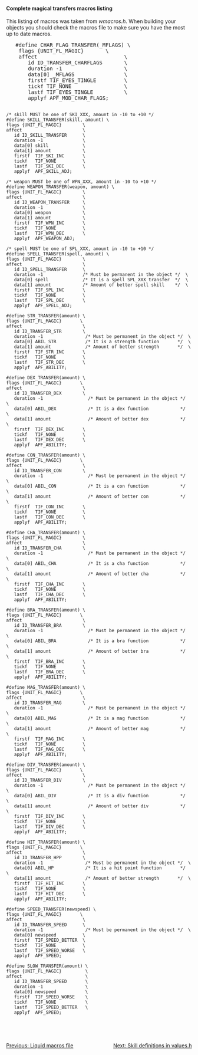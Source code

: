 <div class="mw-parser-output"><h4><span class="mw-headline" id="Complete_magical_transfers_macros_listing">Complete magical transfers macros listing</span></h4>
<p>This listing of macros was taken from
	<i>wmacros.h</i>.  When building your objects you should
	check the macros file to make sure you have the most up to date
	macros.
</p>
<pre>	#define CHAR_FLAG_TRANSFER(_MFLAGS) \
	flags {UNIT_FL_MAGIC}       \
	affect                            \
	   id ID_TRANSFER_CHARFLAGS       \
	   duration -1                    \
	   data[0] _MFLAGS                \
	   firstf TIF_EYES_TINGLE         \
	   tickf TIF_NONE                 \
	   lastf TIF_EYES_TINGLE          \
	   applyf APF_MOD_CHAR_FLAGS;

	/* skill MUST be one of SKI_XXX, amount in -10 to +10 */
	#define SKILL_TRANSFER(skill, amount) \
	flags {UNIT_FL_MAGIC}        \
	affect                       \
	   id ID_SKILL_TRANSFER      \
	   duration -1               \
	   data[0] skill             \
	   data[1] amount            \
	   firstf  TIF_SKI_INC       \
	   tickf   TIF_NONE          \
	   lastf   TIF_SKI_DEC       \
	   applyf  APF_SKILL_ADJ;

	/* weapon MUST be one of WPN_XXX, amount in -10 to +10 */
	#define WEAPON_TRANSFER(weapon, amount) \
	flags {UNIT_FL_MAGIC}        \
	affect                       \
	   id ID_WEAPON_TRANSFER     \
	   duration -1               \
	   data[0] weapon            \
	   data[1] amount            \
	   firstf  TIF_WPN_INC       \
	   tickf   TIF_NONE          \
	   lastf   TIF_WPN_DEC       \
	   applyf  APF_WEAPON_ADJ;

	/* spell MUST be one of SPL_XXX, amount in -10 to +10 */
	#define SPELL_TRANSFER(spell, amount) \
	flags {UNIT_FL_MAGIC}        \
	affect                       \
	   id ID_SPELL_TRANSFER      \
	   duration -1               /* Must be permanent in the object */  \
	   data[0] spell             /* It is a spell SPL_XXX transfer  */  \
	   data[1] amount            /* Amount of better spell skill    */  \
	   firstf  TIF_SPL_INC       \
	   tickf   TIF_NONE          \
	   lastf   TIF_SPL_DEC       \
	   applyf  APF_SPELL_ADJ;

	#define STR_TRANSFER(amount) \
	flags {UNIT_FL_MAGIC}       \
	affect                       \
	   id ID_TRANSFER_STR        \
	   duration -1                /* Must be permanent in the object */  \
	   data[0] ABIL_STR           /* It is a strength function       */  \
	   data[1] amount             /* Amount of better strength       */  \
	   firstf  TIF_STR_INC       \
	   tickf   TIF_NONE          \
	   lastf   TIF_STR_DEC       \
	   applyf  APF_ABILITY;

	#define DEX_TRANSFER(amount) \
	flags {UNIT_FL_MAGIC}       \
	affect                       \
	   id ID_TRANSFER_DEX        \
	   duration -1                 /* Must be permanent in the object */  \
	   data[0] ABIL_DEX            /* It is a dex function            */  \
	   data[1] amount              /* Amount of better dex            */  \
	   firstf  TIF_DEX_INC       \
	   tickf   TIF_NONE          \
	   lastf   TIF_DEX_DEC       \
	   applyf  APF_ABILITY;

	#define CON_TRANSFER(amount) \
	flags {UNIT_FL_MAGIC}       \
	affect                       \
	   id ID_TRANSFER_CON        \
	   duration -1                 /* Must be permanent in the object */  \
	   data[0] ABIL_CON            /* It is a con function            */  \
	   data[1] amount              /* Amount of better con            */  \
	   firstf  TIF_CON_INC       \
	   tickf   TIF_NONE          \
	   lastf   TIF_CON_DEC       \
	   applyf  APF_ABILITY;

	#define CHA_TRANSFER(amount) \
	flags {UNIT_FL_MAGIC}        \
	affect                       \
	   id ID_TRANSFER_CHA        \
	   duration -1                 /* Must be permanent in the object */  \
	   data[0] ABIL_CHA            /* It is a cha function            */  \
	   data[1] amount              /* Amount of better cha            */  \
	   firstf  TIF_CHA_INC       \
	   tickf   TIF_NONE          \
	   lastf   TIF_CHA_DEC       \
	   applyf  APF_ABILITY;

	#define BRA_TRANSFER(amount) \
	flags {UNIT_FL_MAGIC}       \
	affect                       \
	   id ID_TRANSFER_BRA        \
	   duration -1                 /* Must be permanent in the object */  \
	   data[0] ABIL_BRA            /* It is a bra function            */  \
	   data[1] amount              /* Amount of better bra            */  \
	   firstf  TIF_BRA_INC       \
	   tickf   TIF_NONE          \
	   lastf   TIF_BRA_DEC       \
	   applyf  APF_ABILITY;

	#define MAG_TRANSFER(amount) \
	flags {UNIT_FL_MAGIC}       \
	affect                       \
	   id ID_TRANSFER_MAG        \
	   duration -1                 /* Must be permanent in the object */  \
	   data[0] ABIL_MAG            /* It is a mag function            */  \
	   data[1] amount              /* Amount of better mag            */  \
	   firstf  TIF_MAG_INC       \
	   tickf   TIF_NONE          \
	   lastf   TIF_MAG_DEC       \
	   applyf  APF_ABILITY;

	#define DIV_TRANSFER(amount) \
	flags {UNIT_FL_MAGIC}       \
	affect                       \
	   id ID_TRANSFER_DIV        \
	   duration -1                 /* Must be permanent in the object */  \
	   data[0] ABIL_DIV            /* It is a div function            */  \
	   data[1] amount              /* Amount of better div            */  \
	   firstf  TIF_DIV_INC       \
	   tickf   TIF_NONE          \
	   lastf   TIF_DIV_DEC       \
	   applyf  APF_ABILITY;

	#define HIT_TRANSFER(amount) \
	flags {UNIT_FL_MAGIC}       \
	affect                       \
	   id ID_TRANSFER_HPP        \
	   duration -1                /* Must be permanent in the object */  \
	   data[0] ABIL_HP            /* It is a hit point function       */  \
	   data[1] amount             /* Amount of better strength       */  \
	   firstf  TIF_HIT_INC       \
	   tickf   TIF_NONE          \
	   lastf   TIF_HIT_DEC       \
	   applyf  APF_ABILITY;

	#define SPEED_TRANSFER(newspeed) \
	flags {UNIT_FL_MAGIC}       \
	affect                       \
	   id ID_TRANSFER_SPEED      \
	   duration -1                /* Must be permanent in the object */  \
	   data[0] newspeed          \
	   firstf  TIF_SPEED_BETTER  \
	   tickf   TIF_NONE          \
	   lastf   TIF_SPEED_WORSE   \
	   applyf  APF_SPEED;

	#define SLOW_TRANSFER(amount) \
	flags {UNIT_FL_MAGIC}         \
	affect                        \
	   id ID_TRANSFER_SPEED       \
	   duration -1                \
	   data[0] newspeed           \
	   firstf  TIF_SPEED_WORSE    \
	   tickf   TIF_NONE           \
	   lastf   TIF_SPEED_BETTER   \
	   applyf  APF_SPEED;
</pre>
<div style="padding-top: 30px; padding-bottom: 20px; text-align: left;float:left;width:50%;"><a href="./Manual:Zone-Manual-Appendices-Liquid-macros-file" title="Manual:Zone Manual/Appendices/Liquid macros file">Previous: Liquid macros file</a></div>
<div style="padding-top: 30px; padding-bottom: 20px; text-align: right;float:right;width:50%;"><a href="./Manual:Zone-Manual-Appendices-Skill-definitions-in-values.h" title="Manual:Zone Manual/Appendices/Skill definitions in values.h">Next: Skill definitions in values.h</a></div></div>